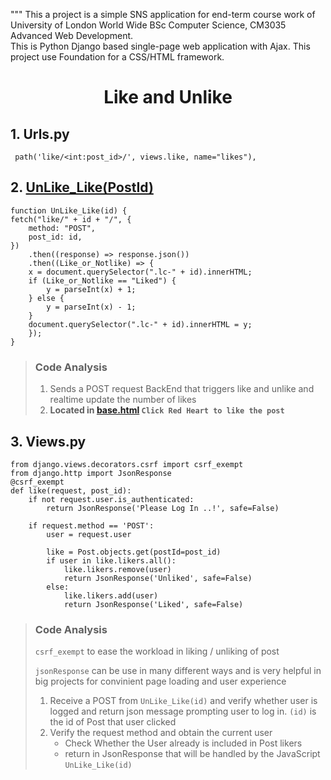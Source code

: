 """ This a project is a simple SNS application for end-term course work of University of London World Wide BSc Computer Science, CM3035 Advanced Web Development.<br/> This is Python Django based single-page web application with Ajax. This project use Foundation for a CSS/HTML framework.

# <center> Like and Unlike</center>

## 1. Urls.py

```
 path('like/<int:post_id>/', views.like, name="likes"),
```

## 2. [UnLike_Like(PostId)](blogapp/static/js/like_unlike.js)

```
function UnLike_Like(id) {
fetch("like/" + id + "/", {
    method: "POST",
    post_id: id,
})
    .then((response) => response.json())
    .then((Like_or_Notlike) => {
    x = document.querySelector(".lc-" + id).innerHTML;
    if (Like_or_Notlike == "Liked") {
        y = parseInt(x) + 1;
    } else {
        y = parseInt(x) - 1;
    }
    document.querySelector(".lc-" + id).innerHTML = y;
    });
}

```

> ### Code Analysis
>
> 1.  Sends a POST request BackEnd that triggers like and unlike and realtime update the number of likes
> 2.  **Located in [base.html](blogapp/templates/blogapp/base.html) `Click Red Heart to like the post`**

## 3. Views.py

```
from django.views.decorators.csrf import csrf_exempt
from django.http import JsonResponse
@csrf_exempt
def like(request, post_id):
    if not request.user.is_authenticated:
        return JsonResponse('Please Log In ..!', safe=False)

    if request.method == 'POST':
        user = request.user

        like = Post.objects.get(postId=post_id)
        if user in like.likers.all():
            like.likers.remove(user)
            return JsonResponse('Unliked', safe=False)
        else:
            like.likers.add(user)
            return JsonResponse('Liked', safe=False)

```

> ### Code Analysis
>
> `csrf_exempt` to ease the workload in liking / unliking of post
>
> `jsonResponse` can be use in many different ways and is very helpful in big projects for convinient page loading and user experience
>
> 1.  Receive a POST from `UnLike_Like(id)` and verify whether user is logged and return json message prompting user to log in. `(id)` is the id of Post that user clicked
> 2.  Verify the request method and obtain the current user
>     - Check Whether the User already is included in Post likers
>     - return in JsonResponse that will be handled by the JavaScript `UnLike_Like(id)`
